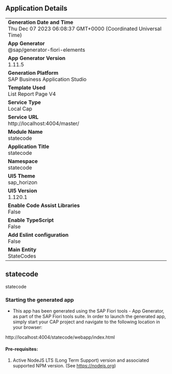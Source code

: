## Application Details
|               |
| ------------- |
|**Generation Date and Time**<br>Thu Dec 07 2023 06:08:37 GMT+0000 (Coordinated Universal Time)|
|**App Generator**<br>@sap/generator-fiori-elements|
|**App Generator Version**<br>1.11.5|
|**Generation Platform**<br>SAP Business Application Studio|
|**Template Used**<br>List Report Page V4|
|**Service Type**<br>Local Cap|
|**Service URL**<br>http://localhost:4004/master/
|**Module Name**<br>statecode|
|**Application Title**<br>statecode|
|**Namespace**<br>statecode|
|**UI5 Theme**<br>sap_horizon|
|**UI5 Version**<br>1.120.1|
|**Enable Code Assist Libraries**<br>False|
|**Enable TypeScript**<br>False|
|**Add Eslint configuration**<br>False|
|**Main Entity**<br>StateCodes|

## statecode

statecode

### Starting the generated app

-   This app has been generated using the SAP Fiori tools - App Generator, as part of the SAP Fiori tools suite.  In order to launch the generated app, simply start your CAP project and navigate to the following location in your browser:

http://localhost:4004/statecode/webapp/index.html

#### Pre-requisites:

1. Active NodeJS LTS (Long Term Support) version and associated supported NPM version.  (See https://nodejs.org)


